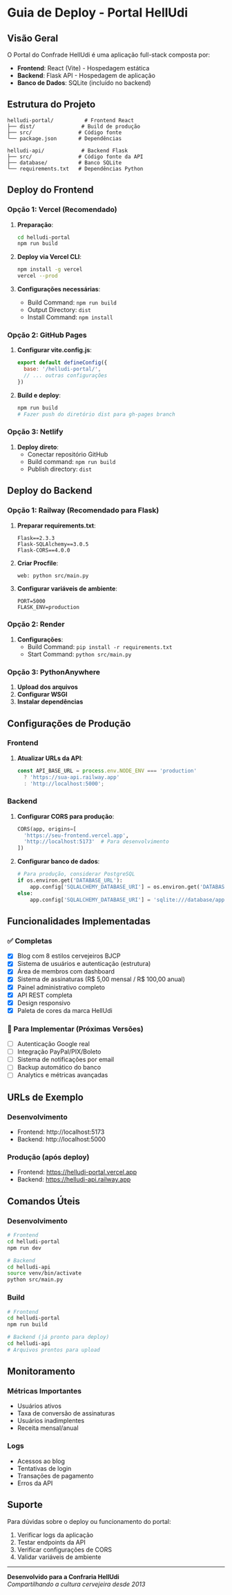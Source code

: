 # Guia de Deploy - Portal HellUdi

## Visão Geral

O Portal do Confrade HellUdi é uma aplicação full-stack composta por:
- **Frontend**: React (Vite) - Hospedagem estática
- **Backend**: Flask API - Hospedagem de aplicação
- **Banco de Dados**: SQLite (incluído no backend)

## Estrutura do Projeto

```
helludi-portal/          # Frontend React
├── dist/               # Build de produção
├── src/               # Código fonte
└── package.json       # Dependências

helludi-api/            # Backend Flask
├── src/               # Código fonte da API
├── database/          # Banco SQLite
└── requirements.txt   # Dependências Python
```

## Deploy do Frontend

### Opção 1: Vercel (Recomendado)

1. **Preparação**:
   ```bash
   cd helludi-portal
   npm run build
   ```

2. **Deploy via Vercel CLI**:
   ```bash
   npm install -g vercel
   vercel --prod
   ```

3. **Configurações necessárias**:
   - Build Command: `npm run build`
   - Output Directory: `dist`
   - Install Command: `npm install`

### Opção 2: GitHub Pages

1. **Configurar vite.config.js**:
   ```javascript
   export default defineConfig({
     base: '/helludi-portal/',
     // ... outras configurações
   })
   ```

2. **Build e deploy**:
   ```bash
   npm run build
   # Fazer push do diretório dist para gh-pages branch
   ```

### Opção 3: Netlify

1. **Deploy direto**:
   - Conectar repositório GitHub
   - Build command: `npm run build`
   - Publish directory: `dist`

## Deploy do Backend

### Opção 1: Railway (Recomendado para Flask)

1. **Preparar requirements.txt**:
   ```
   Flask==2.3.3
   Flask-SQLAlchemy==3.0.5
   Flask-CORS==4.0.0
   ```

2. **Criar Procfile**:
   ```
   web: python src/main.py
   ```

3. **Configurar variáveis de ambiente**:
   ```
   PORT=5000
   FLASK_ENV=production
   ```

### Opção 2: Render

1. **Configurações**:
   - Build Command: `pip install -r requirements.txt`
   - Start Command: `python src/main.py`

### Opção 3: PythonAnywhere

1. **Upload dos arquivos**
2. **Configurar WSGI**
3. **Instalar dependências**

## Configurações de Produção

### Frontend

1. **Atualizar URLs da API**:
   ```javascript
   const API_BASE_URL = process.env.NODE_ENV === 'production' 
     ? 'https://sua-api.railway.app'
     : 'http://localhost:5000';
   ```

### Backend

1. **Configurar CORS para produção**:
   ```python
   CORS(app, origins=[
     'https://seu-frontend.vercel.app',
     'http://localhost:5173'  # Para desenvolvimento
   ])
   ```

2. **Configurar banco de dados**:
   ```python
   # Para produção, considerar PostgreSQL
   if os.environ.get('DATABASE_URL'):
       app.config['SQLALCHEMY_DATABASE_URI'] = os.environ.get('DATABASE_URL')
   else:
       app.config['SQLALCHEMY_DATABASE_URI'] = 'sqlite:///database/app.db'
   ```

## Funcionalidades Implementadas

### ✅ Completas
- [x] Blog com 8 estilos cervejeiros BJCP
- [x] Sistema de usuários e autenticação (estrutura)
- [x] Área de membros com dashboard
- [x] Sistema de assinaturas (R$ 5,00 mensal / R$ 100,00 anual)
- [x] Painel administrativo completo
- [x] API REST completa
- [x] Design responsivo
- [x] Paleta de cores da marca HellUdi

### 🔄 Para Implementar (Próximas Versões)
- [ ] Autenticação Google real
- [ ] Integração PayPal/PIX/Boleto
- [ ] Sistema de notificações por email
- [ ] Backup automático do banco
- [ ] Analytics e métricas avançadas

## URLs de Exemplo

### Desenvolvimento
- Frontend: http://localhost:5173
- Backend: http://localhost:5000

### Produção (após deploy)
- Frontend: https://helludi-portal.vercel.app
- Backend: https://helludi-api.railway.app

## Comandos Úteis

### Desenvolvimento
```bash
# Frontend
cd helludi-portal
npm run dev

# Backend
cd helludi-api
source venv/bin/activate
python src/main.py
```

### Build
```bash
# Frontend
cd helludi-portal
npm run build

# Backend (já pronto para deploy)
cd helludi-api
# Arquivos prontos para upload
```

## Monitoramento

### Métricas Importantes
- Usuários ativos
- Taxa de conversão de assinaturas
- Usuários inadimplentes
- Receita mensal/anual

### Logs
- Acessos ao blog
- Tentativas de login
- Transações de pagamento
- Erros da API

## Suporte

Para dúvidas sobre o deploy ou funcionamento do portal:
1. Verificar logs da aplicação
2. Testar endpoints da API
3. Verificar configurações de CORS
4. Validar variáveis de ambiente

---

**Desenvolvido para a Confraria HellUdi**  
*Compartilhando a cultura cervejeira desde 2013*

